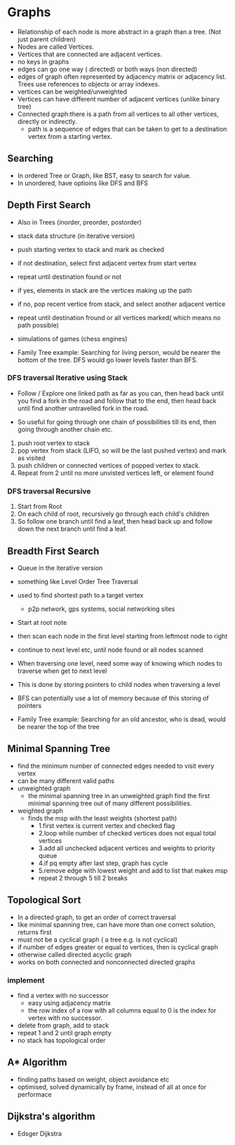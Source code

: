 # Graphs

- Relationship of each node is more abstract in a graph than a tree. (Not just parent children)
- Nodes are called Vertices.
- Vertices that are connected are adjacent vertices.
- no keys in graphs
- edges can go one way ( directed)  or both ways (non directed)
- edges of graph often represented by adjacency matrix or adjacency list. Trees use references to objects or array indexes.
- vertices can be weighted/unweighted
- Vertices can have different number of adjacent vertices (unlike binary tree)
- Connected graph:there is a path from all vertices to all other vertices, directly or indirectly.
    - path is a sequence of edges that can be taken to get to a destination vertex from a starting vertex.

## Searching

- In ordered Tree or Graph, like BST, easy to search for value.
- In unordered, have optioins like DFS and BFS

## Depth First Search

- Also in Trees (inorder, preorder, postorder)
- stack data structure (in iterative version)
- push starting vertex to stack and mark as checked
- if not destination, select first adjacent vertex from start vertex
- repeat until destination found or not
- if yes, elements in stack are the vertices making up the path
- if no, pop recent vertice from stack, and select another adjacent vertice
- repeat until destination fround or all vertices marked( which means no path possible)
- simulations of games (chess engines)


- Family Tree example: Searching for living person, would be nearer the bottom of the tree. DFS would go lower levels faster than BFS.

### DFS traversal Iterative using Stack

- Follow / Explore one linked path as far as you can, then head back until you find a fork in the road and follow that to the end, then head back until find another untravelled fork in the road. 

- So useful for going through one chain of possibilities till its end, then going through another chain etc.

1. push root vertex to stack
2. pop vertex from stack (LIFO, so will be the last pushed vertex) and mark as visited
3. push children or connected vertices of popped vertex to stack.
4. Repeat from 2 until no more unvisted vertices left, or element found

### DFS traversal Recursive

1. Start from Root
2. On each child of root, recursively go through each child's children
3. So follow one branch until find a leaf, then head back up and follow down the next branch until find a leaf.

## Breadth First Search

- Queue in the iterative version
- something like Level Order Tree Traversal
- used to find shortest path to a target vertex
    - p2p network, gps systems, social networking sites

- Start at root note
- then scan each node in the first level starting from leftmost node to right
- continue to next level etc, until node found or all nodes scanned

- When traversing one level, need some way of knowing which nodes to traverse when get to next level
- This is done by storing pointers to child nodes when traversing a level
- BFS can potentially use a lot of memory because of this storing of pointers

- Family Tree example: Searching for an old ancestor, who is dead, would be nearer the top of the tree

## Minimal Spanning Tree

- find the minimum number of connected edges needed to visit every vertex
- can be many different valid paths
- unweighted graph
    - the minimal spanning tree in an unweighted graph find the first minimal spanning tree out of many different possibilities.
- weighted graph 
    - finds the msp with the least weights (shortest path)
        - 1.first vertex is current vertex and checked flag
        - 2.loop while number of checked vertices does not equal total vertices
        - 3.add all unchecked adjacent vertices and weights to priority queue
        - 4.if pq empty after last step, graph has cycle
        - 5.remove edge with lowest weight and add to list that makes msp
        - repeat 2 through 5 till 2 breaks

## Topological Sort

- In a directed graph, to get an order of correct traversal
- like minimal spanning tree, can have more than one correct solution, returns first
- must not be a cyclical graph ( a tree e.g. is not cyclical)
- if number of edges greater or equal to vertices, then is cyclical graph
- otherwise called directed acyclic graph
- works on both connected and nonconnected directed graphs

### implement
- find a vertex with no successor
    - easy using adjacency matrix
    - the row index of a row with all columns equal to 0 is the index for vertex with no successor.
- delete from graph, add to stack
- repeat 1 and 2 until graph empty
- no stack has topological order

## A* Algorithm
- finding paths based on weight, object avoidance etc
- optimised, solved dynamically by frame, instead of all at once for performace

## Dijkstra's algorithm
- Edsger Dijkstra 